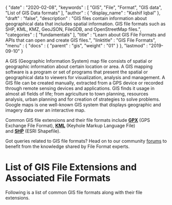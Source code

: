 {
  "date" : "2020-02-08",
  "keywords" : [ "GIS", "File", "Format", "GIS data", "List of GIS Data formats" ],
  "author" : {
    "display_name" : "Kashif Iqbal"
  },
  "draft" : "false",
  "description" : "GIS files contain information about geographical data that includes spatial information. GIS file formats such as SHP, KML, KMZ, GeoJSON, FileGDB, and OpenStreetMap files.",
  "categories" : [ "fundamentals" ],
  "title" : "Learn about GIS File Formats and APIs that can open and create GIS files.",
  "linktitle" : "GIS File Formats",
  "menu" : {
    "docs" : {
      "parent" : "gis",
      "weight" : "01"
    }
  },
  "lastmod" : "2019-09-10"
}

A GIS (Geographic Information System) map file consists of spatial or geographic information about certain location or area. A GIS mapping software is a program or set of programs that present the spatial or geographical data to viewers for visualization, analysis and management. A GIS file can be created manually, extracted from a GPS device or recorded through remote sensing devices and applications. GIS finds it usage in almost all fields of life; from agriculture to town planning, resources analysis, urban planning and for creation of strategies to solve problems. Google maps is one well-known GIS system that displays geographic and imagery data over an interactive map.

Common GIS file extensions and their file formats include **[GPX](/gis/gpx/)** (GPS Exchange File Format), **[KML](/gis/kml/)** (Keyhole Markup Language File) and **[SHP](/gis/shp/)** (ESRI Shapefile).

Got queries related to GIS file formats? Head on to our community [forums](https://forum.fileformat.com/c/gis) to benefit from the knowledge shared by File Format experts.

# List of GIS File Extensions and Associated File Formats #
Following is a list of common GIS file formats along with their file extensions.
